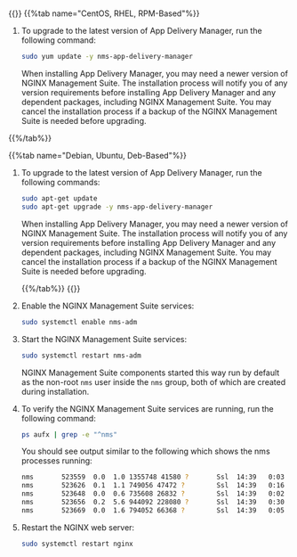 #
{{<tabs name="upgrade_adm">}}
{{%tab name="CentOS, RHEL, RPM-Based"%}}

1. To upgrade to the latest version of App Delivery Manager, run the following command:

   ```bash
   sudo yum update -y nms-app-delivery-manager
   ```

   When installing App Delivery Manager, you may need a newer version of NGINX Management Suite. The installation process will notify you of any version requirements before installing App Delivery Manager and any dependent packages, including NGINX Management Suite. You may cancel the installation process if a backup of the NGINX Management Suite is needed before upgrading.

{{%/tab%}}

{{%tab name="Debian, Ubuntu, Deb-Based"%}}

1. To upgrade to the latest version of App Delivery Manager, run the following commands:

   ```bash
   sudo apt-get update
   sudo apt-get upgrade -y nms-app-delivery-manager
   ```

   When installing App Delivery Manager, you may need a newer version of NGINX Management Suite. The installation process will notify you of any version requirements before installing App Delivery Manager and any dependent packages, including NGINX Management Suite. You may cancel the installation process if a backup of the NGINX Management Suite is needed before upgrading.

   {{%/tab%}}
{{</tabs>}}

2. Enable the NGINX Management Suite services:

    ```bash
    sudo systemctl enable nms-adm
    ```

3. Start the NGINX Management Suite services:

    ```bash
    sudo systemctl restart nms-adm
    ```

    NGINX Management Suite components started this way run by default as the non-root `nms` user inside the `nms` group, both of which are created during installation.

4. To verify the NGINX Management Suite services are running, run the following command:

    ```bash
    ps aufx | grep -e "^nms"
    ```
    You should see output similar to the following which shows the nms processes running:

    ```bash
    nms       523559  0.0  1.0 1355748 41580 ?       Ssl  14:39   0:03 /usr/bin/nms-adm server
    nms       523626  0.1  1.1 749056 47472 ?        Ssl  14:39   0:16 /usr/bin/nms-ingestion
    nms       523648  0.0  0.6 735608 26832 ?        Ssl  14:39   0:02 /usr/bin/nms-integrations
    nms       523656  0.2  5.6 944092 228080 ?       Ssl  14:39   0:30 /usr/bin/nms-dpm
    nms       523669  0.0  1.6 794052 66368 ?        Ssl  14:39   0:05 /usr/bin/nms-core
    ```

5. Restart the NGINX web server:

    ```bash
    sudo systemctl restart nginx
    ```


<!-- Do not remove. Keep this code at the bottom of the include -->
<!-- DOCS-000 -->
